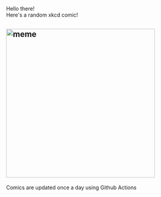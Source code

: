 Hello there! <br>Here's a random xkcd comic!<br>
## <img src="https://imgs.xkcd.com/comics/unsolved_math_problems.png" alt="meme" width="400"/><br>
Comics are updated once a day using Github Actions